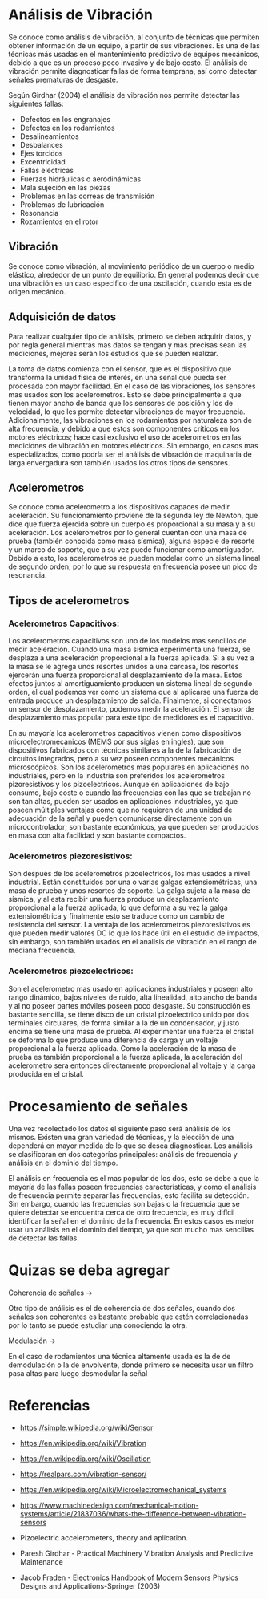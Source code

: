 # Análisis de Vibración

Se conoce como análisis de vibración, al conjunto de técnicas que permiten
obtener información de un equipo, a partir de sus vibraciones. Es una de las
técnicas más usadas en el mantenimiento predictivo de equipos mecánicos, debido
a que es un proceso poco invasivo y de bajo costo. El análisis de vibración
permite diagnosticar fallas de forma temprana, así como detectar señales
prematuras de desgaste.

Según Girdhar (2004) el análisis de vibración nos permite detectar las
siguientes fallas:

- Defectos en los engranajes
- Defectos en los rodamientos
- Desalineamientos
- Desbalances
- Ejes torcidos
- Excentricidad
- Fallas eléctricas
- Fuerzas hidráulicas o aerodinámicas
- Mala sujeción en las piezas
- Problemas en las correas de transmisión
- Problemas de lubricación
- Resonancia
- Rozamientos en el rotor

## Vibración

Se conoce como vibración, al movimiento periódico de un cuerpo o medio
elástico, alrededor de un punto de equilibrio. En general podemos decir que una
vibración es un caso especifico de una oscilación, cuando esta es de origen
mecánico.


## Adquisición de datos

Para realizar cualquier tipo de análisis, primero se deben adquirir datos, y
por regla general mientras mas datos se tengan y mas precisas sean las
mediciones, mejores serán los estudios que se pueden realizar.

La toma de datos comienza con el sensor, que es el dispositivo que transforma
la unidad física de interés, en una señal que pueda ser procesada con mayor
facilidad. En el caso de las vibraciones, los sensores mas usados son los
acelerometros.  Esto se debe principalmente a que tienen mayor ancho de banda
que los sensores de posición y los de velocidad, lo que les permite detectar
vibraciones de mayor frecuencia. Adicionalmente, las vibraciones en los
rodamientos por naturaleza son de alta frecuencia, y debido a que estos son
componentes críticos en los motores eléctricos; hace casi exclusivo el uso de
acelerometros en las mediciones de vibración en motores eléctricos. Sin
embargo, en casos mas especializados, como podría ser el análisis de vibración
de maquinaria de larga envergadura son también usados los otros tipos de
sensores.

## Acelerometros

Se conoce como acelerometro a los dispositivos capaces de medir aceleración. Su
funcionamiento proviene de la segunda ley de Newton, que dice que fuerza
ejercida sobre un cuerpo es proporcional a su masa y a su aceleración. Los
acelerometros por lo general cuentan con una masa de prueba (también conocida
como masa sísmica), alguna especie de resorte y un marco de soporte, que a su
vez puede funcionar como amortiguador. Debido a esto, los acelerometros se
pueden modelar como un sistema lineal de segundo orden, por lo que su respuesta
en frecuencia posee un pico de resonancia.

## Tipos de acelerometros

### Acelerometros Capacitivos:

Los acelerometros capacitivos son uno de los modelos mas sencillos de medir
aceleración. Cuando una masa sísmica experimenta una fuerza, se desplaza a una
aceleración proporcional a la fuerza aplicada. Si a su vez a la masa se le
agrega unos resortes unidos a una carcasa, los resortes ejercerán una fuerza
proporcional al desplazamiento de la masa. Estos efectos juntos al
amortiguamiento producen un sistema lineal de segundo orden, el cual podemos
ver como un sistema que al aplicarse una fuerza de entrada produce un
desplazamiento de salida. Finalmente, si conectamos un sensor de
desplazamiento, podemos medir la aceleración. El sensor de desplazamiento mas
popular para este tipo de medidores es el capacitivo.

En su mayoría los acelerometros capacitivos vienen como dispositivos
microelectromecanicos (MEMS por sus siglas en ingles), que son dispositivos
fabricados con técnicas similares a la de la fabricación de circuitos
integrados, pero a su vez poseen componentes mecánicos microscópicos. Son los
acelerometros mas populares en aplicaciones no industriales, pero en la
industria son preferidos los acelerometros pizoresistivos y los pizoelectricos.
Aunque en aplicaciones de bajo consumo, bajo coste o cuando las frecuencias con
las que se trabajan no son tan altas, pueden ser usados en aplicaciones
industriales, ya que poseen múltiples ventajas como que no requieren de una
unidad de adecuación de la señal y pueden comunicarse directamente con un
microcontrolador; son bastante económicos, ya que pueden ser producidos en
masa con alta facilidad y son bastante compactos.

### Acelerometros piezoresistivos:

Son después de los acelerometros pizoelectricos, los mas usados a nivel
industrial. Están constituidos por una o varias galgas extensiométricas, una
masa de prueba y unos resortes de soporte. La galga sujeta a la masa de
sísmica, y al esta recibir una fuerza produce un desplazamiento proporcional a
la fuerza aplicada, lo que deforma a su vez la galga extensiométrica y
finalmente esto se traduce como un cambio de resistencia del sensor. La ventaja
de los acelerometros piezoresistivos es que pueden medir valores DC lo que los
hace útil en el estudio de impactos, sin embargo, son también usados en el
analisis de vibración en el rango de mediana frecuencia.

### Acelerometros piezoelectricos:

Son el acelerometro mas usado en aplicaciones industriales y poseen alto rango
dinámico, bajos niveles de ruido, alta linealidad, alto ancho de banda y al no
poseer partes móviles poseen poco desgaste. Su construcción es bastante
sencilla, se tiene disco de un cristal pizoelectrico unido por dos terminales
circulares, de forma similar a la de un condensador, y justo encima se tiene
una masa de prueba. Al experimentar una fuerza el cristal se deforma lo que
produce una diferencia de carga y un voltaje proporcional a la fuerza aplicada.
Como la aceleración de la masa de prueba es también proporcional a la fuerza
aplicada, la aceleración del acelerometro sera entonces directamente
proporcional al voltaje y la carga producida en el cristal.


# Procesamiento de señales

Una vez recolectado los datos el siguiente paso será análisis de los mismos.
Existen una gran variedad de técnicas, y la elección de una dependerá en mayor
medida de lo que se desea diagnosticar. Los análisis se clasificaran en dos
categorías principales: análisis de frecuencia y análisis en el dominio del
tiempo.

El análisis en frecuencia es el mas popular de los dos, esto se debe a
que la mayoría de las fallas poseen frecuencias características, y como el
análisis de frecuencia permite separar las frecuencias, esto facilita su
detección. Sin embargo, cuando las frecuencias son bajas o la frecuencia que se
quiere detectar se encuentra cerca de otro frecuencia, es muy difícil
identificar la señal en el dominio de la frecuencia. En estos casos es mejor
usar un análisis en el dominio del tiempo, ya que son mucho mas sencillas de
detectar las fallas.



# Quizas se deba agregar

Coherencia de señales ->

Otro tipo de análisis es el de coherencia de dos señales, cuando dos señales
son coherentes es bastante probable que estén correlacionadas por lo tanto se
puede estudiar una conociendo la otra.

Modulación ->

En el caso de rodamientos una técnica altamente usada es la de de demodulación
o la de envolvente, donde primero se necesita usar un filtro pasa altas para
luego desmodular la señal


# Referencias

- https://simple.wikipedia.org/wiki/Sensor
- https://en.wikipedia.org/wiki/Vibration
- https://en.wikipedia.org/wiki/Oscillation
- https://realpars.com/vibration-sensor/
- https://en.wikipedia.org/wiki/Microelectromechanical_systems
- https://www.machinedesign.com/mechanical-motion-systems/article/21837036/whats-the-difference-between-vibration-sensors

- Pizoelectric accelerometers, theory and aplication.
- Paresh Girdhar - Practical Machinery Vibration Analysis and Predictive Maintenance
- Jacob Fraden - Electronics Handbook of Modern Sensors Physics Designs and Applications-Springer (2003)
